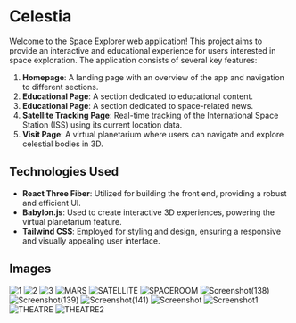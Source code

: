 # Celestia

Welcome to the Space Explorer web application! This project aims to provide an interactive and educational experience for users interested in space exploration. The application consists of several key features:

1. **Homepage**: A landing page with an overview of the app and navigation to different sections.
2. **Educational Page**: A section dedicated to educational content.
3. **Educational Page**: A section dedicated to space-related news.
4. **Satellite Tracking Page**: Real-time tracking of the International Space Station (ISS) using its current location data.
5. **Visit Page**: A virtual planetarium where users can navigate and explore celestial bodies in 3D.

## Technologies Used

- **React Three Fiber**: Utilized for building the front end, providing a robust and efficient UI.
- **Babylon.js**: Used to create interactive 3D experiences, powering the virtual planetarium feature.
- **Tailwind CSS**: Employed for styling and design, ensuring a responsive and visually appealing user interface.


## Images

![1](Images/1.jpg)
![2](Images/2.jpg)
![3](Images/3.jpg)
![MARS](Images/MARS.jpg)
![SATELLITE](Images/SATELLITE.jpg)
![SPACEROOM](Images/SPACEROOM.jpg)
![Screenshot(138)](Images/Screenshot(138).png)
![Screenshot(139)](Images/Screenshot(139).png)
![Screenshot(141)](Images/Screenshot(141).png)
![Screenshot](Images/Screenshot.jpg)
![Screenshot1](Images/Screenshot1.jpg)
![THEATRE](Images/THEATRE.jpg)
![THEATRE2](Images/THEATRE2.jpg)
